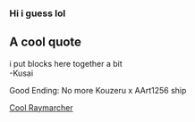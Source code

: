 ### Hi i guess lol

## A cool quote
i put blocks here together a bit  
-Kusai

Good Ending: No more Kouzeru x AArt1256 ship

[Cool Raymarcher](https://turbowarp.org/516155423/)
